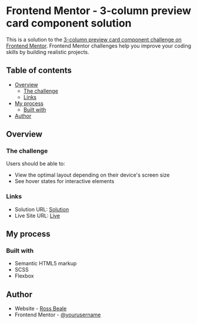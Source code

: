 # Frontend Mentor - 3-column preview card component solution

This is a solution to the [3-column preview card component challenge on Frontend Mentor](https://www.frontendmentor.io/challenges/3column-preview-card-component-pH92eAR2-). Frontend Mentor challenges help you improve your coding skills by building realistic projects. 

## Table of contents

- [Overview](#overview)
  - [The challenge](#the-challenge)
  - [Links](#links)
- [My process](#my-process)
  - [Built with](#built-with)
- [Author](#author)

## Overview

### The challenge

Users should be able to:

- View the optimal layout depending on their device's screen size
- See hover states for interactive elements

### Links

- Solution URL: [Solution](https://github.com/Ross0804/frontend-mentor/tree/master/3-column-preview-card-component)
- Live Site URL: [Live](https://ross0804.github.io/frontend-mentor/3-column-preview-card-component/index.html)

## My process

### Built with

- Semantic HTML5 markup
- SCSS
- Flexbox

## Author

- Website - [Ross Beale](http://ross-beale.com/index.html)
- Frontend Mentor - [@yourusername](https://www.frontendmentor.io/profile/Ross0804)